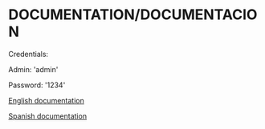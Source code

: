 # DOCUMENTATION/DOCUMENTACION

Credentials: 

Admin: 'admin'

Password: '1234'

[English documentation][English]

[Spanish documentation][Spanish]

[English]: /DOCUMENTATION/readme_eng.md
[Spanish]: /DOCUMENTATION/readme_esp.md
